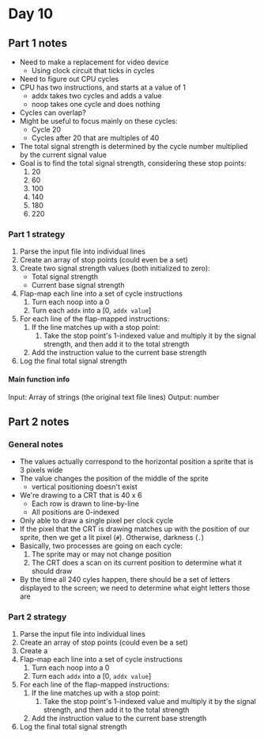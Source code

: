 # Day 10

## Part 1 notes

- Need to make a replacement for video device
  - Using clock circuit that ticks in cycles
- Need to figure out CPU cycles
- CPU has two instructions, and starts at a value of 1
  - addx takes two cycles and adds a value
  - noop takes one cycle and does nothing
- Cycles can overlap?
- Might be useful to focus mainly on these cycles:
  - Cycle 20
  - Cycles after 20 that are multiples of 40
- The total signal strength is determined by the cycle number multiplied by the current signal value
- Goal is to find the total signal strength, considering these stop points:
  1.  20
  2.  60
  3.  100
  4.  140
  5.  180
  6.  220

### Part 1 strategy

1. Parse the input file into individual lines
2. Create an array of stop points (could even be a set)
3. Create two signal strength values (both initialized to zero):
   - Total signal strength
   - Current base signal strength
4. Flap-map each line into a set of cycle instructions
   1. Turn each noop into a 0
   2. Turn each `addx` into a [0, `addx value`]
5. For each line of the flap-mapped instructions:
   1. If the line matches up with a stop point:
      1. Take the stop point's 1-indexed value and multiply it by the signal strength, and then add it to the total strength
   2. Add the instruction value to the current base strength
6. Log the final total signal strength

#### Main function info

Input: Array of strings (the original text file lines)
Output: number

## Part 2 notes

### General notes

- The values actually correspond to the horizontal position a sprite that is 3 pixels wide
- The value changes the position of the middle of the sprite
  - vertical positioning doesn't exist
- We're drawing to a CRT that is 40 x 6
  - Each row is drawn to line-by-line
  - All positions are 0-indexed
- Only able to draw a single pixel per clock cycle
- If the pixel that the CRT is drawing matches up with the position of our sprite, then we get a lit pixel (`#`). Otherwise, darkness (`.`)
- Basically, two processes are going on each cycle:
  1. The sprite may or may not change position
  2. The CRT does a scan on its current position to determine what it should draw
- By the time all 240 cyles happen, there should be a set of letters displayed to the screen; we need to determine what eight letters those are

### Part 2 strategy

1. Parse the input file into individual lines
2. Create an array of stop points (could even be a set)
3. Create a
4. Flap-map each line into a set of cycle instructions
   1. Turn each noop into a 0
   2. Turn each `addx` into a [0, `addx value`]
5. For each line of the flap-mapped instructions:
   1. If the line matches up with a stop point:
      1. Take the stop point's 1-indexed value and multiply it by the signal strength, and then add it to the total strength
   2. Add the instruction value to the current base strength
6. Log the final total signal strength
